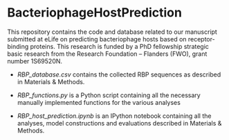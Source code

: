 # BacteriophageHostPrediction
This repository contains the code and database related to our manuscript submitted at eLife on predicting bacteriophage hosts based on receptor-binding proteins. This research is funded by a PhD fellowship strategic basic research from the Research Foundation – Flanders (FWO), grant number 1S69520N.

* <i>RBP_database.csv</i> contains the collected RBP sequences as described in Materials & Methods.

* <i>RBP_functions.py</i> is a Python script containing all the necessary manually implemented functions for the various analyses

* <i>RBP_host_prediction.ipynb</i> is an IPython notebook containing all the analyses, model constructions and evaluations described in Materials & Methods.
